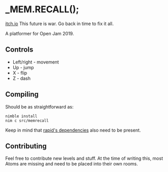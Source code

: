 # _MEM.RECALL();
[itch.io](https://lqdev.itch.io/memrecall)
This future is war. Go back in time to fix it all.

A platformer for Open Jam 2019.

## Controls

 - Left/right - movement
 - Up - jump
 - X - flip
 - Z - dash

## Compiling

Should be as straightforward as:
```
nimble install
nim c src/memrecall
```
Keep in mind that
[rapid's dependencies](https://github.com/liquid600pgm/rapid/#installing) also
need to be present.

## Contributing

Feel free to contribute new levels and stuff. At the time of writing this, most
Atoms are missing and need to be placed into their own rooms.

